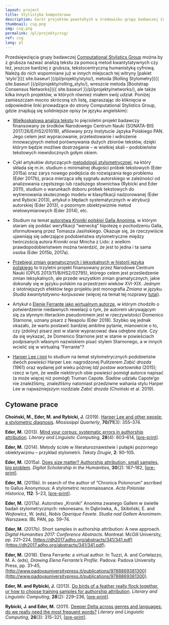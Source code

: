 ```yaml
---
layout: project
title: Stylistyka komputerowa
description: Garść projektów powstałych w środowisku grupy badawczej Computational Stylistics Group, zajmującej się analizą tekstu za pomocą metod statystycznych, stylometrią, atrybucją autorską, analizą wydźwięku i podobnymi zagadnieniami.
thumbnail: csg.png
img: csg.png
permalink: /pl/projekty/csg/
ref: csg
lang: pl
---
```



Przedsięwzięcia grupy badawczej [Computational Stylistics Group](https://computationalstylistics.github.io/) można by z grubsza nazwać analizą tekstu za pomocą metod kwantytatywnych czy też, jeszcze bardziej z grubsza, tekstocentryczną humanistyką cyfrową. Należą do nich wspomniane już w innych miejscach tej witryny [pakiet ‘stylo’]({{ site.baseurl }}/pl/projekty/stylo/), metoda [Rolling Stylometry]({{ site.baseurl }}/pl/projekty/rolling_stylo/), wreszcie metoda [Bootstrap Consensus Networks]({{ site.baseurl }}/pl/projekty/networks/), ale także kilka innych projektów, w których również miałem swój udział. Poniżej zamieszczam mocno skróconą ich listę, zapraszając do kliknięcia w odpowiednie linki prowadzące do strony Computational Stylistics Group, gdzie znajdują się solidniejsze opisy (w języku angielskim):



* [Wielkoskalowa analiza tekstu](https://computationalstylistics.github.io/projects/focs/) to pięcioletni projekt badawczy finansowany ze środków Narodowego Centrum Nauki (SONATA-BIS 2017/26/E/HS2/01019), afiliowany przy Instytucie Języka Polskiego PAN. Jego celem jest wypracowanie, przetestowanie i wdrożenie innowacyjnych metod porównywania dużych zbiorów tekstów, dzięki którym będzie możliwe dostrzeganie – w wielkiej skali – podobieństw tekstowych niewidocznych gołym okiem.

* Cykl artykułów dotyczących [metodologii stylometrycznej](https://computationalstylistics.github.io/projects/methodology/), na który składa się m.in. studium o minimalnej długości próbek tekstowych (Eder 2015a) oraz zarys nowego podejścia do rozwiązania tego problemu (Eder 2017b), praca mierząca siłę sygnału autorskiego w zależności od analizowania częstszego lub rzadszego słownictwa (Rybicki and Eder 2011), studium o warunkach doboru próbek tekstowych do wytrenowania skutecznego modelu w klasyfikacji nadzorowanej (Eder and Rybicki 2013), artykuł o błędach systematycznych w atrybucji autorskiej (Eder 2013), o pozornym obiektywizmie metod wielowymiarowych (Eder 2014), etc.

* Studium na temat [autorstwa _Kroniki polskiej_ Galla Anonima](https://computationalstylistics.github.io/projects/gallus-anonymous/), w którym staram się poddać weryfikacji “wenecką” hipotezę o pochodzeniu Galla, sformułowaną przez Tomasza Jasińskiego. Okazuje się, że rzeczywiście ujawniają się uderzające podobieństwa stylometryczne między twórczością autora _Kroniki_ oraz Mnicha z Lido: z wielkim prawdopodobieństwem można twierdzić, że jest to jedna i ta sama osoba (Eder 2015b, 2017a).

* [Przebiegi zmian gramatycznych i leksykalnych w historii języka polskiego](https://computationalstylistics.github.io/projects/chronology/) to trzyletni projekt finansowany przez Narodowe Centrum Nauki (OPUS 2013/11/B/HS2/02795), którego celem jest prześledzenie zmian leksykalnych, ale przede wszystkim zmian gramatycznych, jakie dokonały się w języku polskim na przestrzeni wieków XVI-XIX. Jednym z istotniejszych efektów tego projektu jest monografia _Zmiana w języku. Studia kwantytatywno-korpusowe_ (więcej na temat tej rozprawy [tutaj](http://maciejeder.org/projects/zmiana-w-jezyku/)).

* Artykuł o [Elenie Ferrante jako wirtualnym autorze](https://computationalstylistics.github.io/projects/elena-ferrante/), w którym chodziło o potwierdzenie niedawnych rewelacji o tym, że autorem ukrywającym się za słynnym literackim pseudonimem jest w rzeczywistości Domenico Starnone, uznany pisarz z Neapolu (Eder 2018). Szybko się jednak okazało, że warto postawić bardziej ambitne pytanie, mianowicie o to, czy (zdolny) pisarz jest w stanie wypracować dwa odrębne style. Czy da się wykazać, że Domenico Starnone jest w stanie w powieściach podpisanych własnym nazwiskiem pisać stylem Starnonego, a w innych wcielić się w wirtualną “Ferrante”?

* [Harper Lee i inni](https://computationalstylistics.github.io/blog/harper-lee/) to studium na temat stylometrycznych podobieństw dwóch powieści Harper Lee: nagrodzonej Pulitzerem _Zabić drozda_ (1961) oraz wydanej pół wieku później _Idź postaw wartownika_ (2015); rzecz w tym, że wedle niektórych obie powieści pomógł autorce napisać (a może więcej niż pomógł) Truman Capote. Śladów udziału Capote’go nie znaleźliśmy, znaleźliśmy natomiast przedziwne wahania stylu Harper Lee w najważniejszym rozdziale _Zabić drozda_ (Choiński et al. 2019).






## Cytowane prace

**Choiński, M., Eder, M. and Rybicki, J.** (2019). [Harper Lee and other people: a stylometric diagnosis](https://www.questia.com/library/journal/1G1-606942042/harper-lee-and-other-people-a-stylometric-diagnosis). _Mississippi Quarterly_, **70/71**(3): 355–374.

**Eder, M.** (2013). [Mind your corpus: systematic errors in authorship attribution](http://llc.oxfordjournals.org/content/28/4/603). _Literary and Linguistic Computing_, **28**(4): 603–614, [[pre-print](https://github.com/computationalstylistics/preprints/blob/master/m-eder_systematic_errors.pdf)].

**Eder, M.** (2014). Metody ścisłe w literaturoznawstwie i pułapki pozornego obiektywizmu – przykład stylometrii. _Teksty Drugie_, **2**: 90–105.

**Eder, M.** (2015a). [Does size matter? Authorship attribution, small samples, big problem](https://academic.oup.com/dsh/article/30/2/167/390738). _Digital Scholarship in the Humanities_, **30**(2): 167–182, [[pre-print](https://github.com/computationalstylistics/preprints/blob/master/Eder_Does_size_matter.pdf)].

**Eder, M.** (2015b). In search of the author of “Chronica Polonorum” ascribed to Gallus Anonymous: A stylometric reconnaissance. _Acta Poloniae Historica_, **112**: 5–23, [[pre-print](https://github.com/computationalstylistics/preprints/blob/master/Eder_Author_of_Chronica_Polonorum.pdf)].

**Eder, M.** (2017a). Autorstwo „Kroniki” Anonima zwanego Gallem w świetle badań stylometrycznych: rekonesans. In Dąbrówka, A., Skibiński, E. and Wojtowicz, W. (eds), _Nobis Operique Favete. Studia nad Gallem Anonimem_. Warszawa: IBL PAN, pp. 59–74.

**Eder, M.** (2017b). Short samples in authorship attribution: A new approach. _Digital Humanities 2017: Conference Abstracts_. Montreal: McGill University, pp. 221–224, [https://dh2017.adho.org/abstracts/341/341.pdf](https://dh2017.adho.org/abstracts/341/341.pdf).

**Eder, M.** (2018). Elena Ferrante: a virtual author. In Tuzzi, A. and Cortelazzo, M. A. (eds), _Drawing Elena Ferrante’s Profile_. Padova: Padova University Press, pp. 31–45, [http://www.padovauniversitypress.it/publications/9788869381300](http://www.padovauniversitypress.it/publications/9788869381300).

**Eder, M. and Rybicki, J.** (2013). [Do birds of a feather really flock together, or how to choose training samples for authorship attribution](http://llc.oxfordjournals.org/content/28/2/229). _Literary and Linguistic Computing_, **28**(2): 229–236, [[pre-print](https://github.com/computationalstylistics/preprints/blob/master/Eder-Rybicki_How_to_choose.pdf)].

**Rybicki, J. and Eder, M.** (2011). [Deeper Delta across genres and languages: do we really need the most frequent words?](https://academic.oup.com/dsh/article/26/3/315/1149353) _Literary and Linguistic Computing_, **26**(3): 315–321, [[pre-print](https://github.com/computationalstylistics/preprints/blob/master/Rybicki%20Eder%20Deeper%20Delta%20LLC%20corrected%20and%20submitted.pdf)].


